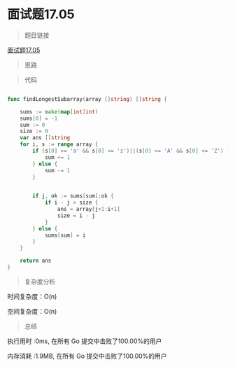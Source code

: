 # 面试题17.05

>题目链接

[面试题17.05](https://leetcode-cn.com/problems/find-longest-subarray-lcci/)

> 思路


>代码

```go

func findLongestSubarray(array []string) []string {

    sums := make(map[int]int)
    sums[0] = -1
    sum := 0
    size := 0
    var ans []string
    for i, s := range array {
        if (s[0] >= 'a' && s[0] <= 'z')||(s[0] >= 'A' && s[0] <= 'Z') {
            sum += 1
        } else {
            sum -= 1
        }

        
        if j, ok := sums[sum];ok {
            if i - j > size {
                ans = array[j+1:i+1]
                size = i - j
            }
        } else {
            sums[sum] = i
        }
    }

    return ans
}

```

>复杂度分析

时间复杂度：O(n)

空间复杂度：O(n)

>总结

执行用时 :0ms, 在所有 Go 提交中击败了100.00%的用户

内存消耗 :1.9MB, 在所有 Go 提交中击败了100.00%的用户
